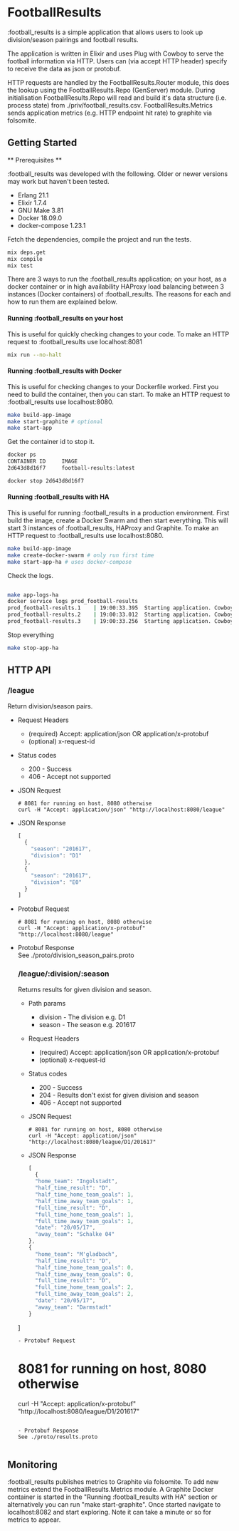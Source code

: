 # FootballResults

:football_results is a simple application that allows users to look up division/season pairings and football results.

The application is written in Elixir and uses Plug with Cowboy to serve the football information via HTTP. Users can (via accept HTTP header) specify to receive the data as json or protobuf.

HTTP requests are handled by the FootballResults.Router module, this does the lookup using the FootballResults.Repo (GenServer) module. During initialisation FootballResults.Repo will read and build it's data structure (i.e. process state) from ./priv/football_results.csv. FootballResults.Metrics sends application metrics (e.g. HTTP endpoint hit rate) to graphite via folsomite.

## Getting Started

** Prerequisites **

:football_results was developed with the following. Older or newer versions may work but haven't been tested.

- Erlang 21.1
- Elixir 1.7.4
- GNU Make 3.81
- Docker 18.09.0
- docker-compose 1.23.1

Fetch the dependencies, compile the project and run the tests.

```bash
mix deps.get
mix compile
mix test
```

There are 3 ways to run the :football_results application; on your host, as a docker container or in high availability HAProxy load balancing between 3 instances (Docker containers) of :football_results. The reasons for each and how to run them are explained below.

#### Running :football_results on your host

This is useful for quickly checking changes to your code. To make an HTTP request to :football_results use localhost:8081

```bash
mix run --no-halt
```

#### Running :football_results with Docker

This is useful for checking changes to your Dockerfile worked. First you need to build the container, then you can start. To make an HTTP request to :football_results use localhost:8080.

```bash
make build-app-image
make start-graphite # optional
make start-app
```

Get the container id to stop it.

```bash
docker ps
CONTAINER ID     IMAGE
2d643d8d16f7     football-results:latest

docker stop 2d643d8d16f7
```

#### Running :football_results with HA

This is useful for running :football_results in a production environment. First build the image, create a Docker Swarm and then start everything. This will start 3 instances of :football_results, HAProxy and Graphite. To make an HTTP request to :football_results use localhost:8080.

```bash
make build-app-image
make create-docker-swarm # only run first time
make start-app-ha # uses docker-compose
```

Check the logs.

```bash

make app-logs-ha
docker service logs prod_football-results
prod_football-results.1    | 19:00:33.395  Starting application. Cowboy will listening on port 8081 module=FootballResults.Application function=start/2 line=14
prod_football-results.2    | 19:00:33.012  Starting application. Cowboy will listening on port 8081 module=FootballResults.Application function=start/2 line=14
prod_football-results.3    | 19:00:33.256  Starting application. Cowboy will listening on port 8081 module=FootballResults.Application function=start/2 line=14
```

Stop everything

```bash
make stop-app-ha
```

## HTTP API

### /league

Return division/season pairs.

- Request Headers
  - (required) Accept: application/json OR application/x-protobuf
  - (optional) x-request-id

- Status codes
  - 200 - Success
  - 406 - Accept not supported
- JSON Request
  ```
  # 8081 for running on host, 8080 otherwise
  curl -H "Accept: application/json" "http://localhost:8080/league"
  ```
- JSON Response  
  ```javascript
  [
    {
      "season": "201617",
      "division": "D1"
    },
    {
      "season": "201617",
      "division": "E0"
    }
  ]
  ```
- Protobuf Request
  ```
  # 8081 for running on host, 8080 otherwise
  curl -H "Accept: application/x-protobuf" "http://localhost:8080/league"
  ```

- Protobuf Response  
  See ./proto/division_season_pairs.proto

  ### /league/:division/:season

  Returns results for given division and season.

  - Path params
    - division - The division e.g. D1
    - season - The season e.g. 201617
  - Request Headers
    - (required) Accept: application/json OR application/x-protobuf
    - (optional) x-request-id

  - Status codes
    - 200 - Success
    - 204 - Results don't exist for given division and season
    - 406 - Accept not supported
  - JSON Request
    ```
    # 8081 for running on host, 8080 otherwise
    curl -H "Accept: application/json" "http://localhost:8080/league/D1/201617"
    ```
  - JSON Response  
    ```javascript
    [
      {
      "home_team": "Ingolstadt",
      "half_time_result": "D",
      "half_time_home_team_goals": 1,
      "half_time_away_team_goals": 1,
      "full_time_result": "D",
      "full_time_home_team_goals": 1,
      "full_time_away_team_goals": 1,
      "date": "20/05/17",
      "away_team": "Schalke 04"
    },
    {
      "home_team": "M'gladbach",
      "half_time_result": "D",
      "half_time_home_team_goals": 0,
      "half_time_away_team_goals": 0,
      "full_time_result": "D",
      "full_time_home_team_goals": 2,
      "full_time_away_team_goals": 2,
      "date": "20/05/17",
      "away_team": "Darmstadt"
    }
  ]
    ```
  - Protobuf Request
    ```
    # 8081 for running on host, 8080 otherwise
    curl -H "Accept: application/x-protobuf" "http://localhost:8080/league/D1/201617"
    ```

  - Protobuf Response  
    See ./proto/results.proto


## Monitoring

:football_results publishes metrics to Graphite via folsomite. To add new metrics extend the FootballResults.Metrics module. A Graphite Docker container is started in the "Running :football_results with HA" section or alternatively you can run "make start-graphite". Once started navigate to localhost:8082 and start exploring. Note it can take a minute or so for metrics to appear.

